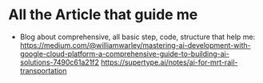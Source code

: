 # All the Article that guide me
- Blog about comprehensive, all basic step, code, structure that help me: https://medium.com/@williamwarley/mastering-ai-development-with-google-cloud-platform-a-comprehensive-guide-to-building-ai-solutions-7490c61a21f2
https://supertype.ai/notes/ai-for-mrt-rail-transportation